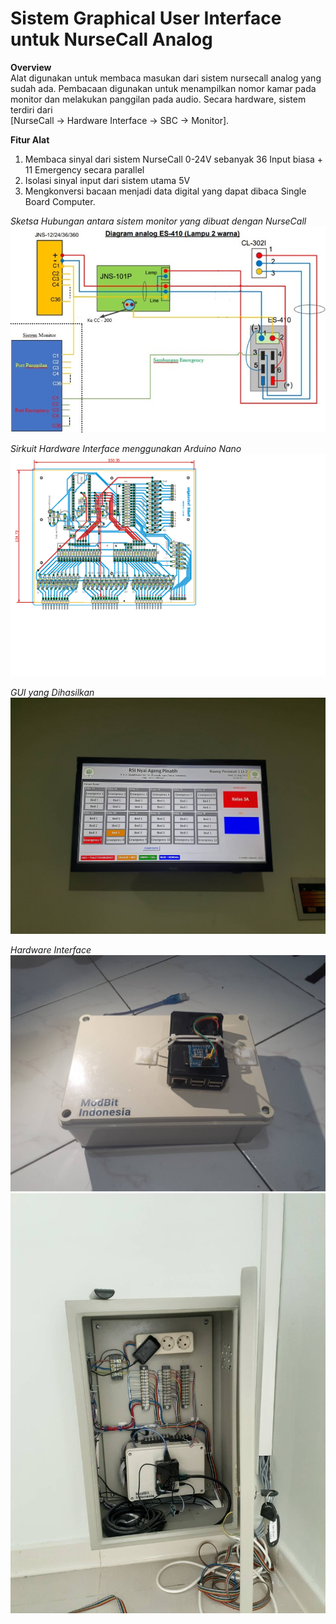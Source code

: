 # Sistem Graphical User Interface untuk NurseCall Analog 

**Overview**<br />
Alat digunakan untuk membaca masukan dari sistem nursecall analog yang sudah ada. Pembacaan digunakan untuk menampilkan nomor kamar pada monitor dan melakukan panggilan pada audio. Secara hardware, sistem terdiri dari <br />
[NurseCall -> Hardware Interface -> SBC -> Monitor].

**Fitur Alat**<br />
1. Membaca sinyal dari sistem NurseCall 0-24V sebanyak 36 Input biasa + 11 Emergency secara parallel
2. Isolasi sinyal input dari sistem utama 5V
3. Mengkonversi bacaan menjadi data digital yang dapat dibaca Single Board Computer.

*Sketsa Hubungan antara sistem monitor yang dibuat dengan NurseCall*
![Sketsa](https://github.com/mrproffirman/Portofolio/blob/main/NurseCall/img/Sketsa.jpg)

*Sirkuit Hardware Interface menggunakan Arduino Nano*
![Sirkuit](https://github.com/mrproffirman/Portofolio/blob/main/NurseCall/img/Circuit_Serial_3_color.png)

*GUI yang Dihasilkan*
![GUI](https://github.com/mrproffirman/Portofolio/blob/main/NurseCall/img/GUI.jpg)

*Hardware Interface*
![Hardware_Interface](https://github.com/mrproffirman/Portofolio/blob/main/NurseCall/img/Hardware%2BSBC.jpg)
![Hardware_Interface](https://github.com/mrproffirman/Portofolio/blob/main/NurseCall/img/Implementasi.jpg)
